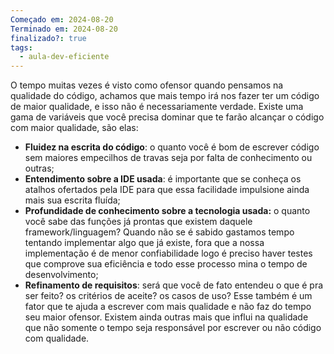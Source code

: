 ```yaml
---
Começado em: 2024-08-20
Terminado em: 2024-08-20
finalizado?: true
tags:
  - aula-dev-eficiente
---
```

O tempo muitas vezes é visto como ofensor quando pensamos na qualidade do código, achamos que mais tempo irá nos fazer ter um código de maior qualidade, e isso não é necessariamente verdade. Existe uma gama de variáveis que você precisa dominar que te farão alcançar o código com maior qualidade, são elas:
- **Fluidez na escrita do código**: o quanto você é bom de escrever código sem maiores empecilhos de travas seja por falta de conhecimento ou outras;
- **Entendimento sobre a IDE usada**: é importante que se conheça os atalhos ofertados pela IDE para que essa facilidade impulsione ainda mais sua escrita fluída;
- **Profundidade de conhecimento sobre a tecnologia usada:** o quanto você sabe das funções já prontas que existem daquele framework/linguagem? Quando não se é sabido gastamos tempo tentando implementar algo que já existe, fora que a nossa implementação é de menor confiabilidade logo é preciso haver testes que comprove sua eficiência e todo esse processo mina o tempo de desenvolvimento;
- **Refinamento de requisitos**: será que você de fato entendeu o que é pra ser feito? os critérios de aceite? os casos de uso? Esse também é um fator que te ajuda a escrever com mais qualidade e não faz do tempo seu maior ofensor.
Existem ainda outras mais que influi na qualidade que não somente o tempo seja responsável por escrever ou não código com qualidade.
